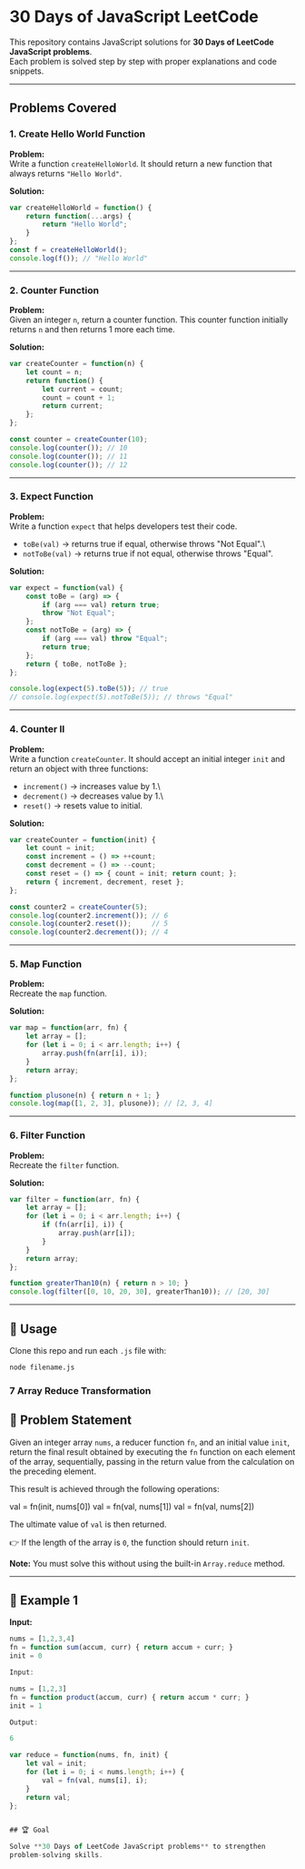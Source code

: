 # 30 Days of JavaScript LeetCode

This repository contains JavaScript solutions for **30 Days of LeetCode
JavaScript problems**.\
Each problem is solved step by step with proper explanations and code
snippets.

------------------------------------------------------------------------

## Problems Covered

### 1. Create Hello World Function

**Problem:**\
Write a function `createHelloWorld`. It should return a new function
that always returns `"Hello World"`.

**Solution:**

``` javascript
var createHelloWorld = function() {
    return function(...args) {
        return "Hello World";
    }
};
const f = createHelloWorld();
console.log(f()); // "Hello World"
```

------------------------------------------------------------------------

### 2. Counter Function

**Problem:**\
Given an integer `n`, return a counter function. This counter function
initially returns `n` and then returns 1 more each time.

**Solution:**

``` javascript
var createCounter = function(n) {
    let count = n;
    return function() {
        let current = count;
        count = count + 1;
        return current;
    };
};

const counter = createCounter(10);
console.log(counter()); // 10
console.log(counter()); // 11
console.log(counter()); // 12
```

------------------------------------------------------------------------

### 3. Expect Function

**Problem:**\
Write a function `expect` that helps developers test their code.

-   `toBe(val)` → returns true if equal, otherwise throws "Not Equal".\
-   `notToBe(val)` → returns true if not equal, otherwise throws
    "Equal".

**Solution:**

``` javascript
var expect = function(val) {
    const toBe = (arg) => {
        if (arg === val) return true;
        throw "Not Equal";
    };
    const notToBe = (arg) => {
        if (arg === val) throw "Equal";
        return true;
    };
    return { toBe, notToBe };
};

console.log(expect(5).toBe(5)); // true
// console.log(expect(5).notToBe(5)); // throws "Equal"
```

------------------------------------------------------------------------

### 4. Counter II

**Problem:**\
Write a function `createCounter`. It should accept an initial integer
`init` and return an object with three functions:

-   `increment()` → increases value by 1.\
-   `decrement()` → decreases value by 1.\
-   `reset()` → resets value to initial.

**Solution:**

``` javascript
var createCounter = function(init) {
    let count = init;
    const increment = () => ++count;
    const decrement = () => --count;
    const reset = () => { count = init; return count; };
    return { increment, decrement, reset };
};

const counter2 = createCounter(5);
console.log(counter2.increment()); // 6
console.log(counter2.reset());     // 5
console.log(counter2.decrement()); // 4
```

------------------------------------------------------------------------

### 5. Map Function

**Problem:**\
Recreate the `map` function.

**Solution:**

``` javascript
var map = function(arr, fn) {
    let array = [];
    for (let i = 0; i < arr.length; i++) {
        array.push(fn(arr[i], i));
    }
    return array;
};

function plusone(n) { return n + 1; }
console.log(map([1, 2, 3], plusone)); // [2, 3, 4]
```

------------------------------------------------------------------------

### 6. Filter Function

**Problem:**\
Recreate the `filter` function.

**Solution:**

``` javascript
var filter = function(arr, fn) {
    let array = [];
    for (let i = 0; i < arr.length; i++) {
        if (fn(arr[i], i)) {
            array.push(arr[i]);
        }
    }
    return array;
};

function greaterThan10(n) { return n > 10; }
console.log(filter([0, 10, 20, 30], greaterThan10)); // [20, 30]
```

------------------------------------------------------------------------

## 📌 Usage

Clone this repo and run each `.js` file with:

``` bash
node filename.js
```

### 7 Array Reduce Transformation

## 📘 Problem Statement
Given an integer array `nums`, a reducer function `fn`, and an initial value `init`,  
return the final result obtained by executing the `fn` function on each element of the array, sequentially, passing in the return value from the calculation on the preceding element.

This result is achieved through the following operations:

val = fn(init, nums[0])
val = fn(val, nums[1])
val = fn(val, nums[2])


The ultimate value of `val` is then returned.

👉 If the length of the array is `0`, the function should return `init`.

**Note:** You must solve this without using the built-in `Array.reduce` method.

---

## 📌 Example 1

**Input:**
```javascript
nums = [1,2,3,4]
fn = function sum(accum, curr) { return accum + curr; }
init = 0

Input:

nums = [1,2,3]
fn = function product(accum, curr) { return accum * curr; }
init = 1

Output:

6

var reduce = function(nums, fn, init) {
    let val = init;
    for (let i = 0; i < nums.length; i++) {
        val = fn(val, nums[i], i);
    }
    return val;
};


## 🏆 Goal

Solve **30 Days of LeetCode JavaScript problems** to strengthen
problem-solving skills.